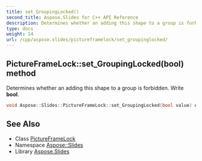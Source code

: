 ```yaml
---
title: set_GroupingLocked()
second_title: Aspose.Slides for C++ API Reference
description: Determines whether an adding this shape to a group is forbidden. Write bool.
type: docs
weight: 14
url: /cpp/aspose.slides/pictureframelock/set_groupinglocked/
---
```

## PictureFrameLock::set_GroupingLocked(bool) method


Determines whether an adding this shape to a group is forbidden. Write **bool**.

```cpp
void Aspose::Slides::PictureFrameLock::set_GroupingLocked(bool value) override
```

## See Also

* Class [PictureFrameLock](./)
* Namespace [Aspose::Slides](../)
* Library [Aspose.Slides](../../)